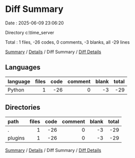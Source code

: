 # Diff Summary

Date : 2025-06-09 23:06:20

Directory c:\\time_server

Total : 1 files,  -26 codes, 0 comments, -3 blanks, all -29 lines

[Summary](results.md) / [Details](details.md) / Diff Summary / [Diff Details](diff-details.md)

## Languages
| language | files | code | comment | blank | total |
| :--- | ---: | ---: | ---: | ---: | ---: |
| Python | 1 | -26 | 0 | -3 | -29 |

## Directories
| path | files | code | comment | blank | total |
| :--- | ---: | ---: | ---: | ---: | ---: |
| . | 1 | -26 | 0 | -3 | -29 |
| plugins | 1 | -26 | 0 | -3 | -29 |

[Summary](results.md) / [Details](details.md) / Diff Summary / [Diff Details](diff-details.md)